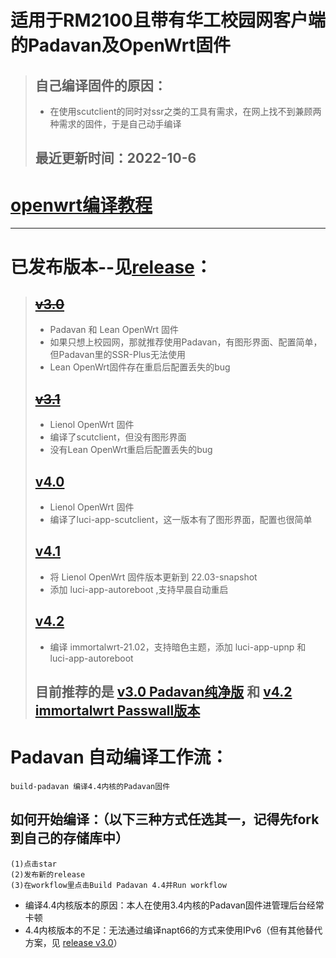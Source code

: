 # 适用于RM2100且带有华工校园网客户端的Padavan及OpenWrt固件
> ## 自己编译固件的原因：
>  * 在使用scutclient的同时对ssr之类的工具有需求，在网上找不到兼顾两种需求的固件，于是自己动手编译
> ## 最近更新时间：2022-10-6

# [openwrt编译教程](./openwrt_build.md)
----------------------------------
# 已发布版本--见[release](https://github.com/chengqingtan/Padavan-build-RM2100/releases)：
> ## [~~v3.0~~](https://github.com/chengqingtan/Padavan-build-RM2100/releases/tag/v3.0)
>  * Padavan 和 Lean OpenWrt 固件
>  * 如果只想上校园网，那就推荐使用Padavan，有图形界面、配置简单，但Padavan里的SSR-Plus无法使用
>  * Lean OpenWrt固件存在重启后配置丢失的bug
> ## [~~v3.1~~](https://github.com/chengqingtan/Padavan-build-RM2100/releases/tag/v3.1)
>  * Lienol OpenWrt 固件
>  * 编译了scutclient，但没有图形界面
>  * 没有Lean OpenWrt重启后配置丢失的bug
> ## [v4.0](https://github.com/chengqingtan/Padavan-build-RM2100/releases/tag/v4.0)
>  * Lienol OpenWrt 固件
>  * 编译了luci-app-scutclient，这一版本有了图形界面，配置也很简单
> ## [v4.1](https://github.com/chengqingtan/Padavan-build-RM2100/releases/tag/v4.1)
>  * 将 Lienol OpenWrt 固件版本更新到 22.03-snapshot
>  * 添加 luci-app-autoreboot ,支持早晨自动重启
> ## [v4.2](https://github.com/chengqingtan/Padavan-build-RM2100/releases/tag/v4.2)
>  * 编译 immortalwrt-21.02，支持暗色主题，添加 luci-app-upnp 和 luci-app-autoreboot
> ## 目前推荐的是 [v3.0 Padavan纯净版](https://github.com/chengqingtan/Padavan-build-RM2100/releases/download/v3.0/padavan_scut.zip) 和 [v4.2 immortalwrt Passwall版本](https://github.com/chengqingtan/Padavan-build-RM2100/releases/download/v4.2/immortalwrt-scut-passwall-smartdns.zip)

# Padavan 自动编译工作流：
    build-padavan 编译4.4内核的Padavan固件
  ## 如何开始编译：（以下三种方式任选其一，记得先fork到自己的存储库中）
    (1)点击star
    (2)发布新的release
    (3)在workflow里点击Build Padavan 4.4并Run workflow
* 编译4.4内核版本的原因：本人在使用3.4内核的Padavan固件进管理后台经常卡顿
* 4.4内核版本的不足：无法通过编译napt66的方式来使用IPv6（但有其他替代方案，见 [release v3.0](https://github.com/chengqingtan/Padavan-build-RM2100/releases/tag/v3.0)）
